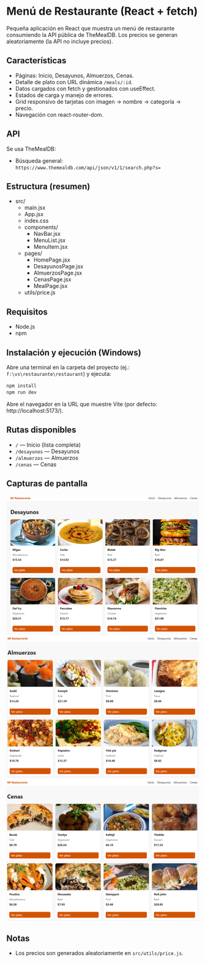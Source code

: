 # Menú de Restaurante (React + fetch)

Pequeña aplicación en React que muestra un menú de restaurante consumiendo la API pública de TheMealDB. Los precios se generan aleatoriamente (la API no incluye precios).

## Características
- Páginas: Inicio, Desayunos, Almuerzos, Cenas.
- Detalle de plato con URL dinámica `/meals/:id`.
- Datos cargados con fetch y gestionados con useEffect.
- Estados de carga y manejo de errores.
- Grid responsivo de tarjetas con imagen → nombre → categoría → precio.
- Navegación con react-router-dom.

## API
Se usa TheMealDB:
- Búsqueda general: `https://www.themealdb.com/api/json/v1/1/search.php?s=`

## Estructura (resumen)
- src/
  - main.jsx
  - App.jsx
  - index.css
  - components/
    - NavBar.jsx
    - MenuList.jsx
    - MenuItem.jsx
  - pages/
    - HomePage.jsx
    - DesayunosPage.jsx
    - AlmuerzosPage.jsx
    - CenasPage.jsx
    - MealPage.jsx
  - utils/price.js

## Requisitos
- Node.js
- npm

## Instalación y ejecución (Windows)
Abre una terminal en la carpeta del proyecto (ej.: `f:\vs\restaurante\restaurant`) y ejecuta:

```powershell
npm install
npm run dev
```

Abre el navegador en la URL que muestre Vite (por defecto: http://localhost:5173/).


## Rutas disponibles
- `/` — Inicio (lista completa)
- `/desayunos` — Desayunos
- `/almuerzos` — Almuerzos
- `/cenas` — Cenas

## Capturas de pantalla

![Desayunos](public/desayunos.png)
![Almuerzos](public/almuerzos.png)
![Cenas](public/cenas.png)

## Notas
- Los precios son generados aleatoriamente en `src/utils/price.js`.